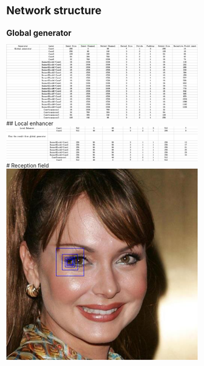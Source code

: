 # Network structure
## Global generator
<div align="center">
  <img src = '/Pix2pixHD/Figure/network structure1.png'>
</div>
## Local enhancer
<div align="center">
  <img src = '/Pix2pixHD/Figure/network structure2.png'>
</div>
# Reception field
<div align="center">
  <img src = '/t-sne/Figure/reception field.png'>
</div>


